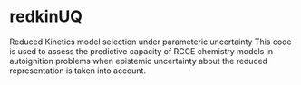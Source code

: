 # redkinUQ
Reduced Kinetics model selection under parameteric uncertainty
This code is used to assess the predictive capacity of RCCE 
chemistry models in autoignition problems when epistemic 
uncertainty about the reduced representation is taken 
into account.
